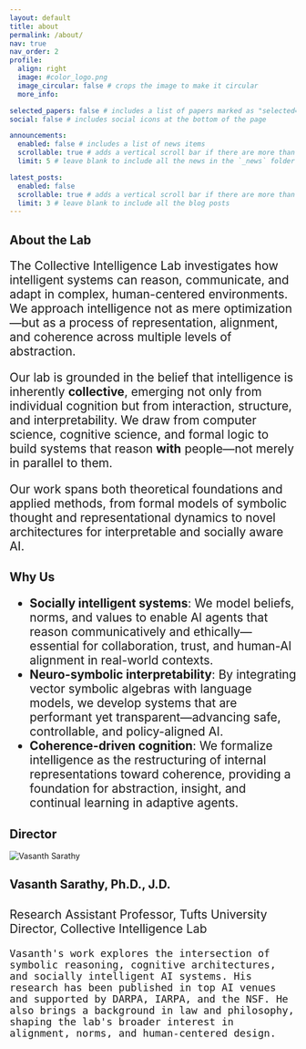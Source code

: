 ```yaml
---
layout: default
title: about
permalink: /about/
nav: true
nav_order: 2
profile:
  align: right
  image: #color_logo.png
  image_circular: false # crops the image to make it circular
  more_info: 

selected_papers: false # includes a list of papers marked as "selected={true}"
social: false # includes social icons at the bottom of the page

announcements:
  enabled: false # includes a list of news items
  scrollable: true # adds a vertical scroll bar if there are more than 3 news items
  limit: 5 # leave blank to include all the news in the `_news` folder

latest_posts:
  enabled: false
  scrollable: true # adds a vertical scroll bar if there are more than 3 new posts items
  limit: 3 # leave blank to include all the blog posts
---
```


## About the Lab
<div style="font-size: 1.3rem;">
<p>The Collective Intelligence Lab investigates how intelligent systems can reason, communicate, and adapt in complex, human-centered environments. We approach intelligence not as mere optimization—but as a process of representation, alignment, and coherence across multiple levels of abstraction.</p>

<p>Our lab is grounded in the belief that intelligence is inherently <strong>collective</strong>, emerging not only from individual cognition but from interaction, structure, and interpretability. We draw from computer science, cognitive science, and formal logic to build systems that reason <strong>with</strong> people—not merely in parallel to them.</p>

<p>Our work spans both theoretical foundations and applied methods, from formal models of symbolic thought and representational dynamics to novel architectures for interpretable and socially aware AI.</p>
</div>

<div class="my-5"></div>

## Why Us
<div style="font-size: 1.3rem;"> <ul> <li><strong>Socially intelligent systems</strong>: We model beliefs, norms, and values to enable AI agents that reason communicatively and ethically—essential for collaboration, trust, and human-AI alignment in real-world contexts.</li> <li><strong>Neuro-symbolic interpretability</strong>: By integrating vector symbolic algebras with language models, we develop systems that are performant yet transparent—advancing safe, controllable, and policy-aligned AI.</li> <li><strong>Coherence-driven cognition</strong>: We formalize intelligence as the restructuring of internal representations toward coherence, providing a foundation for abstraction, insight, and continual learning in adaptive agents.</li> </ul> </div>

<div class="my-5"></div>

## Director

<div class="row">
  <div class="col-md-4">
    <img src="{{ '/assets/img/prof_pic.jpg' | relative_url }}" alt="Vasanth Sarathy" class="img-fluid rounded">
  </div>
  <div class="col-md-8" style="font-size: 1.3rem;">
    <h4><strong>Vasanth Sarathy, Ph.D., J.D.</strong></h4>
    <p>Research Assistant Professor, Tufts University<br>
    Director, Collective Intelligence Lab</p>

    Vasanth's work explores the intersection of symbolic reasoning, cognitive architectures, and socially intelligent AI systems. His research has been published in top AI venues and supported by DARPA, IARPA, and the NSF. He also brings a background in law and philosophy, shaping the lab's broader interest in alignment, norms, and human-centered design.
  </div>
</div>